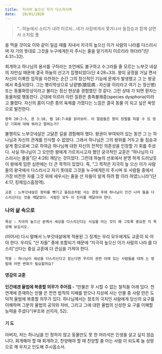 ```yaml
---
title:  지극히 높으신 자가 다스리시며
date:   28/01/2020
---
```


> <p></p>
> “…하늘에서 소리가 내려 이르되…네가 사람에게서 쫓겨나서 들짐승과 함께 살면서 소처럼 풀
을 먹을 것이요 이와 같이 일곱 때를 지내서 지극히 높으신 이가 사람의 나라를 다스리시며 자
기의 뜻대로 그것을 누구에게든지 주시는 줄을 알기까지 이르리라 하더라”(단 4:31~32).

회개하고 하나님의 용서를 구하라는 조언에도 불구하고 수그러들 줄 모르는 느부갓
네살의 자만심 때문에 결국 하늘의 선고가 집행되었다(단 4:28~33). 왕이 궁정을 거닐
면서 자신이 이룩한 업적을 자찬하는 순간 그의 정신적인 기능에 문제가 발생했고 그
는 왕궁에서 축출되었다. 그는 병리학상으로 낭광병(狼狂病 : 자신을 이리라고 여기
는 정신병) 또는 동물화망상이라고 불리는 정신 현상을 경험했던 것 같다. 그런 상태
가 되면 환자는 동물처럼 행동한다. 근대에 이르러 이런 질환은 종족불쾌증(species dysphoria)이라고 불렸다. 자신의 몸이 다른 종의 육체를 가졌다는 느낌은 결국 동물
이 되고 싶은 욕망으로 발전한다.

`왕하 20:2~5, 욘 3:10, 렘 18:7~8을 읽어보라. 이 말씀들은 왕이 징벌을 피할 수 있
었던 기회에 대해 뭐라고 말하는가?`

불행히도 느부갓네살은 고달픈 길을 경험해야 했다. 왕권이 부여되어 있는 동안 그
는 하나님과 자신의 관계를 인식할 수 없었다. 그래서 하나님은 그의 왕위를 거두고 들
짐승과 살게 함으로써 그로 하여금 하나님께 대한 자신의 전적인 의존성을 인정할 기
회를 주셨다. 사실 하나님이 그 오만한 왕에게 가르치시고자 했던 궁극적인 교훈은
“하나님이 다스리시는 줄을”(단 4:26) 깨닫는 것이었다. 그런데 하늘의 선포에서 분명
하게 드러났듯이 왕에게 임한 심판에는 더 큰 목적이 있었다. 즉, “그 목적은 지극히 높
으신 이가 사람들의 왕국에서 다스리시고 자기 뜻대로 그것을 누구에게든지 주시며
또 사람들 중에서 가장 비천한 자를 그것 위에 세우시는 줄을 산 자들이 알게 하려 함
이라 하였느니라”(단 4:17, 킹제임스흠정역).

`교훈 : 느부갓네살은 왕위를 뺏기고 들짐승처럼 사는 경험 후에 하나님이 인간 나라
들을 다스리신다는 것을 깨달았다. 사람은 모두 이 진리를 깨달아야 한다.`

### 나의 삶 속으로

`묵상 : 지극히 높으신 분께서 세상을 다스리신다는 사실을 아는 것이 왜 그토록 중요한
지 묵상해 보십시오.`

(이어서) 다시 말해서 느부갓네살에게 적용된 그 징계는 우리 모두에게도 교훈이 되
어야 한다. 우리도 “산 자들” 중에 포함되기 때문에 “지극히 높으신 이가 사람의 나라
를 다스리”신다는 중심 교훈에 더 관심을 가져야 한다.

`적용 : 하나님이 세상을 다스리신다고 믿는다면 우리의 권한 아래 있는 사람들을 대하
는 방법에 어떤 변화가 필요할까요?`

#### 영감의 교훈

**인간에겐 율법에 복종할 의무가 주어짐 -** “만물은 무
시할 수 없는 철칙들 아래 있다. 천연계에 존재하는 만물
은 천연 법칙의 지배를 받으나 지상에 사는 만물 중 사람
만은 도덕적 율법에 복종할 의무가 있다. 하나님께서는
창조의 극치인 사람에게 당신의 요구를 이해하며 그분의
율법의 공의와 자비, 그리고 그에 대한 율법의 신성한 요
구를 이해할 능력을 주셨다”(부조와 선지자, 52).

#### 기 도

아버지, 저는 하나님을 인
정하지 않고 동물만도 못
한 어리석은 인생을 살고
싶지 않습니다. 회개해야
할 때 회개하고, 찬양해야
할 때 찬양할 줄 아는 사람
이 되도록 늘 성령으로 깨
우치고 인도해 주시옵소서.